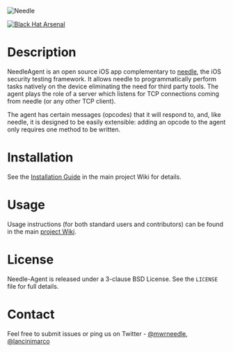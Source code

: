 ![Needle](https://labs.mwrinfosecurity.com/assets/needle-logo-blue.jpg)

[![Black Hat Arsenal](https://rawgit.com/toolswatch/badges/master/arsenal/2017.svg)](https://www.blackhat.com/us-17/arsenal.html#needle)


# Description

NeedleAgent is an open source iOS app complementary to [needle](https://github.com/mwrlabs/needle), the iOS security testing framework. It allows needle to programmatically perform tasks natively on the device eliminating the need for third party tools. The agent plays the role of a server which listens for TCP connections coming from needle (or any other TCP client).

The agent has certain messages (opcodes) that it will respond to, and, like needle, it is designed to be easily extensible: adding an opcode to the agent only requires one method to be written.


# Installation

See the [Installation Guide](https://github.com/mwrlabs/needle/wiki/Installation-Guide) in the main project Wiki for details.


# Usage

Usage instructions (for both standard users and contributors) can be found in the main [project Wiki](https://github.com/mwrlabs/needle/wiki).


# License

Needle-Agent is released under a 3-clause BSD License. See the `LICENSE` file for full details.


# Contact

Feel free to submit issues or ping us on Twitter - [@mwrneedle](https://twitter.com/mwrneedle), [@lancinimarco](https://twitter.com/lancinimarco)
